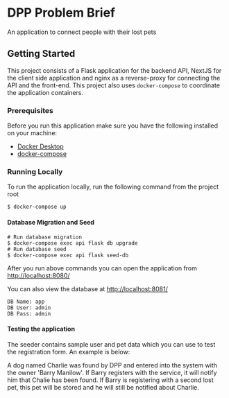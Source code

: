 # DPP Problem Brief

An application to connect people with their lost pets

## Getting Started

This project consists of a Flask application for the backend API, NextJS for the client side application and nginx as a reverse-proxy for connecting the API and the front-end. This project also uses `docker-compose` to coordinate the application containers.

### Prerequisites

Before you run this application make sure you have the following installed on your machine:

- [Docker Desktop](https://www.docker.com/products/docker-desktop)
- [docker-compose](https://docs.docker.com/compose/install/)

### Running Locally

To run the application locally, run the following command from the project root

```
$ docker-compose up
```

#### Database Migration and Seed

```
# Run database migration
$ docker-compose exec api flask db upgrade
# Run database seed
$ docker-compose exec api flask seed-db
```

After you run above commands you can open the application from [http://localhost:8080/](http://localhost:8080/)

You can also view the database at [http://localhost:8081/](http://localhost:8081/)

```
DB Name: app
DB User: admin
DB Pass: admin
```

#### Testing the application

The seeder contains sample user and pet data which you can use to test the registration form. An example is below:

A dog named Charlie was found by DPP and entered into the system with the owner 'Barry Manilow'. If Barry registers with the service, it will notify him that Chalie has been found. If Barry is registering with a second lost pet, this pet will be stored and he will still be notified about Charlie.
